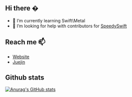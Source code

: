 ## Hi there �

- 🌱 I’m currently learning Swift\Metal
- 🤔 I’m looking for help with contributors for [SpeedySwift](https://github.com/Tliens/SpeedySwift)

## Reach me 📫
- [Website](tlien.top)
- [Juejin](https://juejin.cn/user/1151943916921885/posts)

## Github stats

[![Anurag's GitHub stats](https://github-readme-stats.vercel.app/api?username=zhangferry)](https://github.com/anuraghazra/github-readme-stats)
